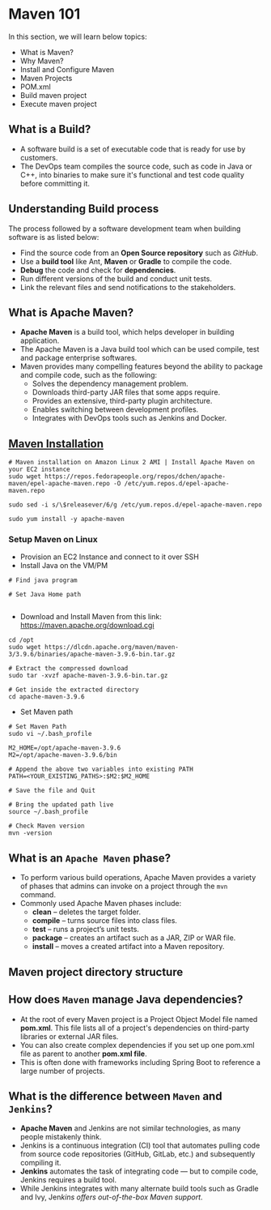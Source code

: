 # Maven 101

In this section, we will learn below topics:

- What is Maven?
- Why Maven?
- Install and Configure Maven
- Maven Projects
- POM.xml
- Build maven project
- Execute maven project

## What is a Build?

- A software build is a set of executable code that is ready for use by customers.
- The DevOps team compiles the source code, such as code in Java or C++, into binaries to make sure it's functional and test code quality before committing it.

## Understanding Build process

The process followed by a software development team when building software is as listed below:

- Find the source code from an **Open Source repository** such as _GitHub_.
- Use a **build tool** like Ant, **Maven** or **Gradle** to compile the code.
- **Debug** the code and check for **dependencies**.
- Run different versions of the build and conduct unit tests.
- Link the relevant files and send notifications to the stakeholders.

## What is Apache Maven?

- **Apache Maven** is a build tool, which helps developer in building application.
- The Apache Maven is a Java build tool which can be used compile, test and package enterprise softwares.
- Maven provides many compelling features beyond the ability to package and compile code, such as the following:
  - Solves the dependency management problem.
  - Downloads third-party JAR files that some apps require.
  - Provides an extensive, third-party plugin architecture.
  - Enables switching between development profiles.
  - Integrates with DevOps tools such as Jenkins and Docker.

## [Maven Installation](https://maven.apache.org/download.cgi)

```
# Maven installation on Amazon Linux 2 AMI | Install Apache Maven on your EC2 instance
sudo wget https://repos.fedorapeople.org/repos/dchen/apache-maven/epel-apache-maven.repo -O /etc/yum.repos.d/epel-apache-maven.repo

sudo sed -i s/\$releasever/6/g /etc/yum.repos.d/epel-apache-maven.repo

sudo yum install -y apache-maven
```

### Setup Maven on Linux

- Provision an EC2 Instance and connect to it over SSH
- Install Java on the VM/PM

```
# Find java program

# Set Java Home path


```

- Download and Install Maven from this link: https://maven.apache.org/download.cgi

```
cd /opt
sudo wget https://dlcdn.apache.org/maven/maven-3/3.9.6/binaries/apache-maven-3.9.6-bin.tar.gz

# Extract the compressed download
sudo tar -xvzf apache-maven-3.9.6-bin.tar.gz

# Get inside the extracted directory
cd apache-maven-3.9.6
```

- Set Maven path

```
# Set Maven Path
sudo vi ~/.bash_profile

M2_HOME=/opt/apache-maven-3.9.6
M2=/opt/apache-maven-3.9.6/bin

# Append the above two variables into existing PATH
PATH=<YOUR_EXISTING_PATHS>:$M2:$M2_HOME

# Save the file and Quit

# Bring the updated path live
source ~/.bash_profile

# Check Maven version
mvn -version
```

## What is an `Apache Maven` phase?

- To perform various build operations, Apache Maven provides a variety of phases that admins can invoke on a project through the `mvn` command.
- Commonly used Apache Maven phases include:
  - **clean** – deletes the target folder.
  - **compile** – turns source files into class files.
  - **test** – runs a project’s unit tests.
  - **package** – creates an artifact such as a JAR, ZIP or WAR file.
  - **install** – moves a created artifact into a Maven repository.

## Maven project directory structure

## How does `Maven` manage Java dependencies?

- At the root of every Maven project is a Project Object Model file named **pom.xml**. This file lists all of a project's dependencies on third-party libraries or external JAR files.
- You can also create complex dependencies if you set up one pom.xml file as parent to another **pom.xml file**.
- This is often done with frameworks including Spring Boot to reference a large number of projects.

## What is the difference between `Maven` and `Jenkins`?

- **Apache Maven** and Jenkins are not similar technologies, as many people mistakenly think.
- Jenkins is a continuous integration (CI) tool that automates pulling code from source code repositories (GitHub, GitLab, etc.) and subsequently compiling it.
- **Jenkins** automates the task of integrating code — but to compile code, Jenkins requires a build tool.
- While Jenkins integrates with many alternate build tools such as Gradle and Ivy, Jen*kins offers out-of-the-box Maven support*.
